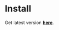 
# Install
Get latest version [**here**](https://cdn.rawgit.com/taengstagram/IG-Comments-Bookmarklet/7074a42a1e81b8239da302579be496f3ce008986/help.html).

